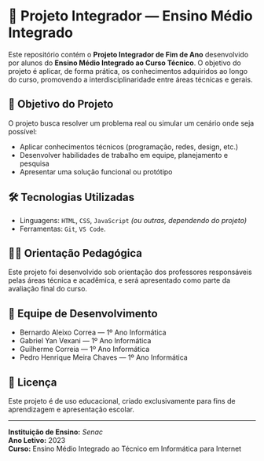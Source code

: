# 🧩 Projeto Integrador — Ensino Médio Integrado

Este repositório contém o **Projeto Integrador de Fim de Ano** desenvolvido por alunos do **Ensino Médio Integrado ao Curso Técnico**. O objetivo do projeto é aplicar, de forma prática, os conhecimentos adquiridos ao longo do curso, promovendo a interdisciplinaridade entre áreas técnicas e gerais.

## 🎯 Objetivo do Projeto

O projeto busca resolver um problema real ou simular um cenário onde seja possível:

- Aplicar conhecimentos técnicos (programação, redes, design, etc.)
- Desenvolver habilidades de trabalho em equipe, planejamento e pesquisa
- Apresentar uma solução funcional ou protótipo

## 🛠️ Tecnologias Utilizadas

- Linguagens: `HTML`, `CSS`, `JavaScript` *(ou outras, dependendo do projeto)*
- Ferramentas: `Git`, `VS Code`.


## 👨‍🏫 Orientação Pedagógica

Este projeto foi desenvolvido sob orientação dos professores responsáveis pelas áreas técnica e acadêmica, e será apresentado como parte da avaliação final do curso.

## 👥 Equipe de Desenvolvimento

- Bernardo Aleixo Correa — 1º Ano Informática
- Gabriel Yan Vexani — 1º Ano Informática
- Guilherme Correia — 1º Ano Informática
- Pedro Henrique Meira Chaves — 1º Ano Informática

## 📝 Licença

Este projeto é de uso educacional, criado exclusivamente para fins de aprendizagem e apresentação escolar.

---

**Instituição de Ensino:** *Senac*  
**Ano Letivo:** 2023  
**Curso:** Ensino Médio Integrado ao Técnico em Informática para Internet 
